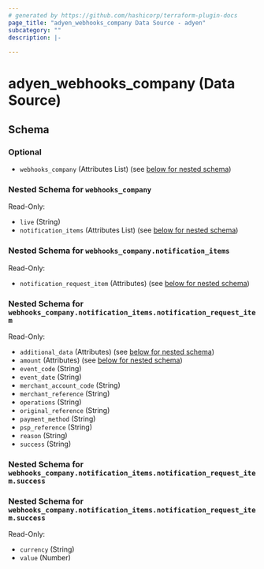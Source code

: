 ```yaml
---
# generated by https://github.com/hashicorp/terraform-plugin-docs
page_title: "adyen_webhooks_company Data Source - adyen"
subcategory: ""
description: |-
  
---
```


# adyen_webhooks_company (Data Source)





<!-- schema generated by tfplugindocs -->
## Schema

### Optional

- `webhooks_company` (Attributes List) (see [below for nested schema](#nestedatt--webhooks_company))

<a id="nestedatt--webhooks_company"></a>
### Nested Schema for `webhooks_company`

Read-Only:

- `live` (String)
- `notification_items` (Attributes List) (see [below for nested schema](#nestedatt--webhooks_company--notification_items))

<a id="nestedatt--webhooks_company--notification_items"></a>
### Nested Schema for `webhooks_company.notification_items`

Read-Only:

- `notification_request_item` (Attributes) (see [below for nested schema](#nestedatt--webhooks_company--notification_items--notification_request_item))

<a id="nestedatt--webhooks_company--notification_items--notification_request_item"></a>
### Nested Schema for `webhooks_company.notification_items.notification_request_item`

Read-Only:

- `additional_data` (Attributes) (see [below for nested schema](#nestedatt--webhooks_company--notification_items--notification_request_item--additional_data))
- `amount` (Attributes) (see [below for nested schema](#nestedatt--webhooks_company--notification_items--notification_request_item--amount))
- `event_code` (String)
- `event_date` (String)
- `merchant_account_code` (String)
- `merchant_reference` (String)
- `operations` (String)
- `original_reference` (String)
- `payment_method` (String)
- `psp_reference` (String)
- `reason` (String)
- `success` (String)

<a id="nestedatt--webhooks_company--notification_items--notification_request_item--additional_data"></a>
### Nested Schema for `webhooks_company.notification_items.notification_request_item.success`


<a id="nestedatt--webhooks_company--notification_items--notification_request_item--amount"></a>
### Nested Schema for `webhooks_company.notification_items.notification_request_item.success`

Read-Only:

- `currency` (String)
- `value` (Number)
